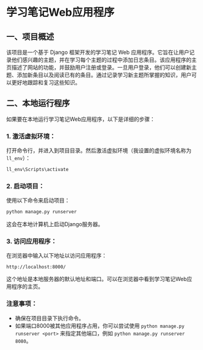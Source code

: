 # 学习笔记Web应用程序

## 一、项目概述

该项目是一个基于 Django 框架开发的学习笔记 Web 应用程序。它旨在让用户记录他们感兴趣的主题，并在学习每个主题的过程中添加日志条目。该应用程序的主页描述了网站的功能，并鼓励用户注册或登录。一旦用户登录，他们可以创建新主题、添加新条目以及阅读已有的条目。通过记录学习新主题所掌握的知识，用户可以更好地跟踪和复习这些知识。



## 二、本地运行程序

如果要在本地运行学习笔记Web应用程序，以下是详细的步骤：

### 1. 激活虚拟环境：
打开命令行，并进入到项目目录。然后激活虚拟环境（我设置的虚拟环境名称为 `ll_env`）：
```bash
ll_env\Scripts\activate
```

### 2. 启动项目：

使用以下命令来启动项目：
```bash
python manage.py runserver
```
这会在本地计算机上启动Django服务器。

### 3. 访问应用程序：
在浏览器中输入以下地址以访问应用程序：
```
http://localhost:8000/
```
这个地址是本地服务器的默认地址和端口。可以在浏览器中看到学习笔记Web应用程序的主页。

### 注意事项：
- 确保在项目目录下执行命令。
- 如果端口8000被其他应用程序占用，你可以尝试使用 `python manage.py runserver <port>` 来指定其他端口，例如 `python manage.py runserver 8080`。

